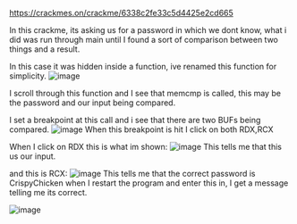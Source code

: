 
https://crackmes.on/crackme/6338c2fe33c5d4425e2cd665


In this crackme, its asking us for a password in which we dont know, what i did was run through main until I found a sort of comparison between two things and a result.

In this case it was hidden inside a function, ive renamed this function for simplicity.
![image](https://user-images.githubusercontent.com/112186489/197408665-f0c6a35d-fd97-448e-bd62-6ecf2ec1e06a.png)



I scroll through this function and I see that memcmp is called, this may be the password and our input being compared.

I set a breakpoint at this call and i see that there are two BUFs being compared.
![image](https://user-images.githubusercontent.com/112186489/197408794-c95bb863-c85c-4d0d-a37e-1b8cee3dd6d1.png)
When this breakpoint is hit I click on both RDX,RCX 

When I click on RDX this is what im shown:
![image](https://user-images.githubusercontent.com/112186489/197408901-b73ad93d-f8aa-4c87-b499-61e61d4067ce.png)
This tells me that this us our input.


and this is RCX:
![image](https://user-images.githubusercontent.com/112186489/197408931-1f8283a8-33e0-4385-b40d-e821c0806f6f.png)
This tells me that the correct password is CrispyChicken when I restart the program and enter this in, I get a message telling me its correct.


![image](https://user-images.githubusercontent.com/112186489/197408962-3c76026f-d0b2-4dab-8a7d-745c20da8124.png)
